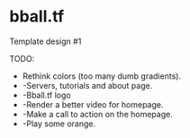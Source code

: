 # bball.tf

Template design #1

TODO:
<ul><li>Rethink colors (too many dumb gradients).</li>
<li>-Servers, tutorials and about page.</li>
<li>-Bball.tf logo</li>
<li>-Render a better video for homepage.</li>
<li>-Make a call to action on the homepage.</li>
<li>-Play some orange.</li></ul>





